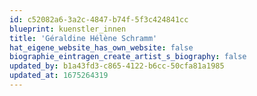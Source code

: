 ```yaml
---
id: c52082a6-3a2c-4847-b74f-5f3c424841cc
blueprint: kuenstler_innen
title: 'Géraldine Hélène Schramm'
hat_eigene_website_has_own_website: false
biographie_eintragen_create_artist_s_biography: false
updated_by: b1a43fd3-c865-4122-b6cc-50cfa81a1985
updated_at: 1675264319
---
```

